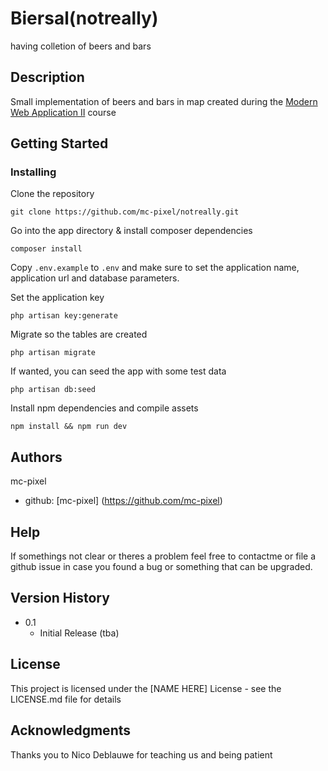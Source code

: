 # Biersal(notreally)

having colletion of beers and bars

## Description

Small implementation of beers and bars in map created during the [Modern Web Application II](https://harbour.space/computer-science/courses/modern-web-application-2-431) course 

## Getting Started

### Installing

Clone the repository
```
git clone https://github.com/mc-pixel/notreally.git
```

Go into the app directory & install composer dependencies

```
composer install
```

Copy <code>.env.example</code> to <code>.env</code> and make sure to set the application name, application url and database parameters.

Set the application key

```
php artisan key:generate
```

Migrate so the tables are created

```
php artisan migrate
```

If wanted, you can seed the app with some test data

```
php artisan db:seed
```

Install npm dependencies and compile assets

```
npm install && npm run dev
```

## Authors

mc-pixel
- github: [mc-pixel] (https://github.com/mc-pixel)

## Help
If somethings not clear or theres a problem feel free to contactme or file a github issue in case you found a bug or something that can be upgraded.

## Version History

* 0.1
    * Initial Release (tba)

## License

This project is licensed under the [NAME HERE] License - see the LICENSE.md file for details

## Acknowledgments

Thanks you to Nico Deblauwe for teaching us and being patient 

